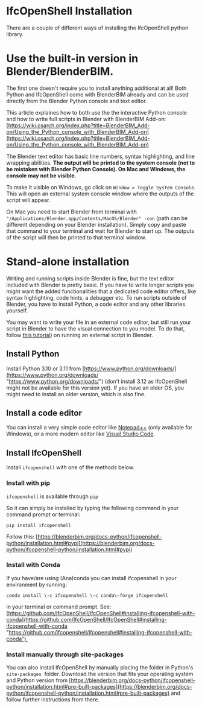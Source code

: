 # IfcOpenShell Installation

There are a couple of different ways of installing the IfcOpenShell python library.

# Use the built-in version in Blender/BlenderBIM.

The first one doesn't require you to install anything additional at all! Both Python and IfcOpenShell come with BlenderBIM already and can be used directly from the Blender Python console and text editor.

This article explaines how to both use the the interactive Python console and how to write full scripts in Blender with BlenderBIM Add-on: [https://wiki.osarch.org/index.php?title=BlenderBIM_Add-on/Using_the_Python_console_with_BlenderBIM_Add-on](https://wiki.osarch.org/index.php?title=BlenderBIM_Add-on/Using_the_Python_console_with_BlenderBIM_Add-on)

The Blender text editor has basic line numbers, syntax highlighting, and line wrapping abilities. **The output will be printed to the system console (not to be mistaken with Blender Python Console). On Mac and Windows, the console may not be visible.** 

To make it visible on Windows, go click on `Window > Toggle System Console`. This will open an external system console window where the outputs of the script will appear. 

On Mac you need to start Blender from terminal with `"/Applications/Blender.app/Contents/MacOS/Blender" -con` (path can be different depending on your Blender installation). Simply copy and paste that command to your terminal and wait for Blender to start up. The outputs of the script will then be printed to that terminal window.

# Stand-alone installation
Writing and running scripts inside Blender is fine, but the text editor included with Blender is pretty basic. If you have to write longer scripts you might want the added functionalities that a dedicated code editor offers, like syntax highlighting, code hints, a debugger etc. 
To run scripts outside of Blender, you have to install Python, a code editor and any other libraries yourself.

You may want to write your file in an external code editor, but still run your script in Blender to have the visual connection to you model. To do that, follow [this tutorial](https://github.com/timmcginley/41934/blob/main/Concepts/BlenderBIM/E22_41934_How%20to%20run%20an%20external%20script%20in%20Blender.md)) on running an external script in Blender. 

## Install Python
Install Python 3.10 or 3.11 from [https://www.python.org/downloads/](https://www.python.org/downloads/ "https://www.python.org/downloads/") (don't install 3.12 as IfcOpenShell might not be available for this version yet). If you have an older OS, you might need to install an older version, which is also fine.

## Install a code editor
You can install a very simple code editor like [Notepad++](https://notepad-plus-plus.org/downloads/) (only available for Windows), or a more modern editor like [Visual Studio Code](https://code.visualstudio.com/). 

## Install IfcOpenShell
Install `ifcopenshell` with one of the methods below.

### Install with pip
`ifcopenshell` is available through `pip`

So it can simply be installed by typing the following command in your command prompt or terminal:

`pip install ifcopenshell`

Follow this: [https://blenderbim.org/docs-python/ifcopenshell-python/installation.html#pypi](https://blenderbim.org/docs-python/ifcopenshell-python/installation.html#pypi)

### Install with Conda

If you have/are using (Ana)conda you can install ifcopenshell in your environment by running:

`conda install \-c ifcopenshell \-c conda\-forge ifcopenshell`

in your terminal or command prompt. See: [https://github.com/IfcOpenShell/IfcOpenShell#installing-ifcopenshell-with-conda](https://github.com/IfcOpenShell/IfcOpenShell#installing-ifcopenshell-with-conda "https://github.com/ifcopenshell/ifcopenshell#installing-ifcopenshell-with-conda") 

### Install manually through site-packages

You can also install IfcOpenShell by manually placing the folder in Python's `site-packages`  folder. 
Download the version that fits your operating system and Python version from [https://blenderbim.org/docs-python/ifcopenshell-python/installation.html#pre-built-packages](https://blenderbim.org/docs-python/ifcopenshell-python/installation.html#pre-built-packages) and follow further instructions from there.
